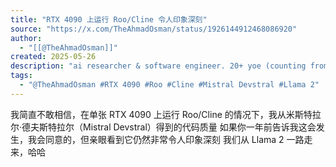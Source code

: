 ```yaml
---
title: "RTX 4090 上运行 Roo/Cline 令人印象深刻"
source: "https://x.com/TheAhmadOsman/status/1926144912468086920"
author:
  - "[[@TheAhmadOsman]]"
created: 2025-05-26
description: "ai researcher & software engineer. 20+ yoe (counting from 7). i own too much hardware. tweeting whatever's on my mind. “home server final boss” ― r/localllama"
tags:
  - "@TheAhmadOsman #RTX 4090 #Roo #Cline #Mistral Devstral #Llama 2"
---
```

我简直不敢相信，在单张 RTX 4090 上运行 Roo/Cline 的情况下，我从米斯特拉尔·德夫斯特拉尔（Mistral Devstral）得到的代码质量 如果你一年前告诉我这会发生，我会同意的，但亲眼看到它仍然非常令人印象深刻 我们从 Llama 2 一路走来，哈哈